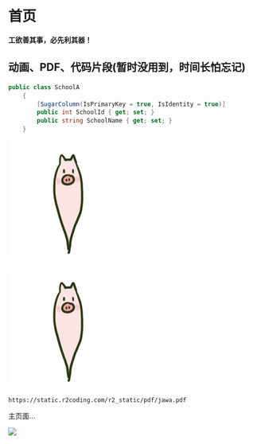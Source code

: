 # 首页

**工欲善其事，必先利其器！** 

<!-- 靠 :id= 这种方式避免页面出现多个评论 -->
## 动画、PDF、代码片段(暂时没用到，时间长怕忘记)

```csharp
public class SchoolA
    {
        [SugarColumn(IsPrimaryKey = true, IsIdentity = true)]
        public int SchoolId { get; set; }
        public string SchoolName { get; set; }
    }
```





<!-- Hover to play, unhover to pause (default) -->
![](/guide/images/pigjump.gif)


<!-- Click to play, click again to pause (using inline option) -->
![](/guide/images/pigjump.gif "-gifcontrol-mode=click;")

```pdf
https://static.r2coding.com/r2_static/pdf/jawa.pdf
```

主页面...

![](https://cdn.jsdelivr.net/gh/DotNeter-Hpf/Images/img/20220514222412.jpg)

